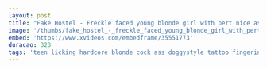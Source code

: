 ```yaml
---
layout: post
title: "Fake Hostel - Freckle faced young blonde girl with pert nice ass and big red nipples and big natural tits creeped on the fucked hard and rough in her room rimming and great sex"
image: '/thumbs/fake_hostel_-_freckle_faced_young_blonde_girl_with_pert_nice_ass_and_big_red_nipples_and_big_natural_tits_creeped_on_the_fucked_hard_and_rough_in_her_room_rimming_and_great_sex.jpg'
embed: 'https://www.xvideos.com/embedframe/35551773'
duracao: 323
tags: 'teen licking hardcore blonde cock ass doggystyle tattoo fingering wet young squirt masturbation cute hardsex euro big-tits free'
---
```

